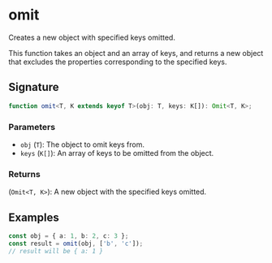 # omit

Creates a new object with specified keys omitted.

This function takes an object and an array of keys, and returns a new object that 
excludes the properties corresponding to the specified keys.

## Signature

```typescript
function omit<T, K extends keyof T>(obj: T, keys: K[]): Omit<T, K>;
```

### Parameters 

- `obj` (`T`): The object to omit keys from.
- `keys` (`K[]`): An array of keys to be omitted from the object.

### Returns

(`Omit<T, K>`): A new object with the specified keys omitted.

## Examples

```typescript
const obj = { a: 1, b: 2, c: 3 };
const result = omit(obj, ['b', 'c']);
// result will be { a: 1 }
```
